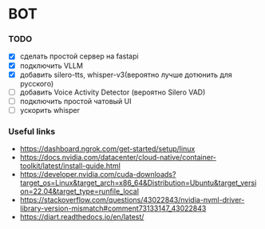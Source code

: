 # BOT

### TODO

- [x] сделать простой сервер на fastapi
- [x] подключить VLLM
- [x] добавить silero-tts, whisper-v3(вероятно лучше дотюнить для русского)
- [ ] добавить Voice Activity Detector (вероятно Silero VAD)
- [ ] подключить простой чатовый UI
- [ ] ускорить whisper

### Useful links

- https://dashboard.ngrok.com/get-started/setup/linux
- https://docs.nvidia.com/datacenter/cloud-native/container-toolkit/latest/install-guide.html
- https://developer.nvidia.com/cuda-downloads?target_os=Linux&target_arch=x86_64&Distribution=Ubuntu&target_version=22.04&target_type=runfile_local
- https://stackoverflow.com/questions/43022843/nvidia-nvml-driver-library-version-mismatch#comment73133147_43022843
- https://diart.readthedocs.io/en/latest/